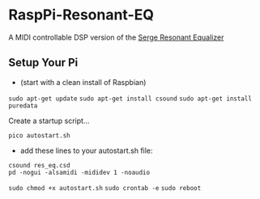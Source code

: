 # RaspPi-Resonant-EQ
A MIDI controllable DSP version of the [Serge Resonant Equalizer](http://www.cgs.synth.net/modules/cgs202_reseq.html)

## Setup Your Pi

- (start with a clean install of Raspbian)

`sudo apt-get update`
`sudo apt-get install csound`
`sudo apt-get install puredata`

Create a startup script...

`pico autostart.sh`
- add these lines to your autostart.sh file:
```
csound res_eq.csd
pd -nogui -alsamidi -mididev 1 -noaudio
```
`sudo chmod +x autostart.sh`
`sudo crontab -e`
`sudo reboot`







